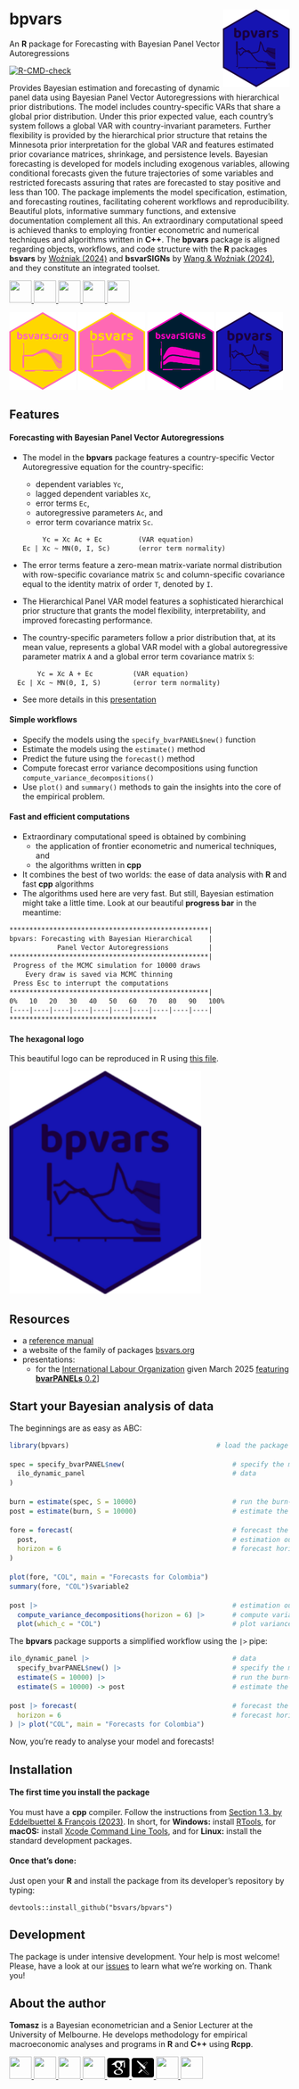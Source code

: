 
# bpvars <a href="http://bsvars.org/bpvars/"><img src="man/figures/logo.png" align="right" height="139" alt="bpvars website" /></a>

An **R** package for Forecasting with Bayesian Panel Vector
Autoregressions

<!-- badges: start -->

[![R-CMD-check](https://github.com/bsvars/bpvars/actions/workflows/R-CMD-check.yaml/badge.svg)](https://github.com/bsvars/bpvars/actions/workflows/R-CMD-check.yaml)
<!-- badges: end -->

Provides Bayesian estimation and forecasting of dynamic panel data using
Bayesian Panel Vector Autoregressions with hierarchical prior
distributions. The model includes country-specific VARs that share a
global prior distribution. Under this prior expected value, each
country’s system follows a global VAR with country-invariant parameters.
Further flexibility is provided by the hierarchical prior structure that
retains the Minnesota prior interpretation for the global VAR and
features estimated prior covariance matrices, shrinkage, and persistence
levels. Bayesian forecasting is developed for models including exogenous
variables, allowing conditional forecasts given the future trajectories
of some variables and restricted forecasts assuring that rates are
forecasted to stay positive and less than 100. The package implements
the model specification, estimation, and forecasting routines,
facilitating coherent workflows and reproducibility. Beautiful plots,
informative summary functions, and extensive documentation complement
all this. An extraordinary computational speed is achieved thanks to
employing frontier econometric and numerical techniques and algorithms
written in **C++**. The **bpvars** package is aligned regarding objects,
workflows, and code structure with the **R** packages **bsvars** by
[Woźniak (2024)](http://doi.org/10.32614/CRAN.package.bsvars) and
**bsvarSIGNs** by [Wang & Woźniak
(2024)](http://doi.org/10.32614/CRAN.package.bsvarSIGNs), and they
constitute an integrated toolset.

<a href="https://bsvars.org">
<img src="https://raw.githubusercontent.com/FortAwesome/Font-Awesome/6.x/svgs/solid/house.svg" width="40" height="40"/>
</a> <a href="mailto:contact@bsvars.org">
<img src="https://raw.githubusercontent.com/FortAwesome/Font-Awesome/6.x/svgs/solid/envelope.svg" width="40" height="40"/>
</a> <a href="https://github.com/bsvars/bpvars">
<img src="https://raw.githubusercontent.com/FortAwesome/Font-Awesome/6.x/svgs/brands/github.svg" width="40" height="40"/>
</a> <a href="https://bsky.app/profile/bsvars.org">
<img src="https://upload.wikimedia.org/wikipedia/commons/7/7a/Bluesky_Logo.svg" width="40" height="40"/>
</a> <a href="https://fosstodon.org/@bsvars">
<img src="https://raw.githubusercontent.com/FortAwesome/Font-Awesome/6.x/svgs/brands/mastodon.svg" width="40" height="40"/>
</a>

<a href="https://bsvars.org/"><img src="https://raw.githubusercontent.com/bsvars/hex/refs/heads/main/bsvars.org/bsvars.org.png" width="120" alt="bsvars.org website" /></a>
<a href="https://bsvars.org/bsvars/"><img src="https://raw.githubusercontent.com/bsvars/hex/refs/heads/main/bsvars/bsvars.png" width="120" alt="bsvars website" /></a>
<a href="https://bsvars.org/bsvarSIGNs/"><img src="https://raw.githubusercontent.com/bsvars/hex/refs/heads/main/bsvarSIGNs/bsvarSIGNs.png" width="120" alt="bsvarSIGNs website" /></a>
<a href="https://bsvars.org/bpvars/"><img src="man/figures/logo.png" width="120" alt="bpvars website" /></a>

## Features

#### Forecasting with Bayesian Panel Vector Autoregressions

- The model in the **bpvars** package features a country-specific Vector
  Autoregressive equation for the country-specific:
  - dependent variables `Yc`,
  - lagged dependent variables `Xc`,
  - error terms `Ec`,
  - autoregressive parameters `Ac`, and
  - error term covariance matrix `Sc`.

  <!-- -->

           Yc = Xc Ac + Ec         (VAR equation)
      Ec | Xc ~ MN(0, I, Sc)       (error term normality)
- The error terms feature a zero-mean matrix-variate normal distribution
  with row-specific covariance matrix `Sc` and column-specific
  covariance equal to the identity matrix of order `T`, denoted by `I`.
- The Hierarchical Panel VAR model features a sophisticated hierarchical
  prior structure that grants the model flexibility, interpretability,
  and improved forecasting performance.
- The country-specific parameters follow a prior distribution that, at
  its mean value, represents a global VAR model with a global
  autoregressive parameter matrix `A` and a global error term covariance
  matrix `S`:

<!-- -->

           Yc = Xc A + Ec          (VAR equation)
      Ec | Xc ~ MN(0, I, S)        (error term normality)

- See more details in this
  [presentation](https://bsvars.org/2025-03-bvarPANELs-ilo/)

#### Simple workflows

- Specify the models using the `specify_bvarPANEL$new()` function
- Estimate the models using the `estimate()` method
- Predict the future using the `forecast()` method
- Compute forecast error variance decompositions using function
  `compute_variance_decompositions()`
- Use `plot()` and `summary()` methods to gain the insights into the
  core of the empirical problem.

#### Fast and efficient computations

- Extraordinary computational speed is obtained by combining
  - the application of frontier econometric and numerical techniques,
    and
  - the algorithms written in **cpp**
- It combines the best of two worlds: the ease of data analysis with
  **R** and fast **cpp** algorithms
- The algorithms used here are very fast. But still, Bayesian estimation
  might take a little time. Look at our beautiful **progress bar** in
  the meantime:

<!-- -->

    **************************************************|
    bpvars: Forecasting with Bayesian Hierarchical    |
                Panel Vector Autoregressions          |
    **************************************************|
     Progress of the MCMC simulation for 10000 draws
        Every draw is saved via MCMC thinning
     Press Esc to interrupt the computations
    **************************************************|
    0%   10   20   30   40   50   60   70   80   90   100%
    [----|----|----|----|----|----|----|----|----|----|
    *************************************

#### The hexagonal logo

This beautiful logo can be reproduced in R using [this
file](https://github.com/bsvars/hex/blob/main/bpvars/bpvars.R).

<p>

</p>

<a href="https://bsvars.org/bpvars/"><img src="man/figures/logo.png" height="400" alt="bpvars website" /></a>
<p>

</p>

## Resources

- a [reference manual](https://bsvars.org/extra/bvarPANELs_0.2.pdf)
- a website of the family of packages [bsvars.org](https://bsvars.org/)
- presentations:
  - for the [International Labour Organization](https://ilo.org/) given
    March 2025 [featuring **bvarPANELs**
    0.2](https://bsvars.org/2025-03-bvarPANELs-ilo/)\]

## Start your Bayesian analysis of data

The beginnings are as easy as ABC:

``` r
library(bpvars)                                     # load the package

spec = specify_bvarPANEL$new(                           # specify the model
  ilo_dynamic_panel                                     # data
)

burn = estimate(spec, S = 10000)                        # run the burn-in
post = estimate(burn, S = 10000)                        # estimate the model

fore = forecast(                                        # forecast the model 
  post,                                                 # estimation output
  horizon = 6                                           # forecast horizon
)

plot(fore, "COL", main = "Forecasts for Colombia")
summary(fore, "COL")$variable2

post |>                                                 # estimation output
  compute_variance_decompositions(horizon = 6) |>       # compute variance decompositions
  plot(which_c = "COL")                                 # plot variance decompositions
```

The **bpvars** package supports a simplified workflow using the `|>`
pipe:

``` r
ilo_dynamic_panel |>                                    # data
  specify_bvarPANEL$new() |>                            # specify the model
  estimate(S = 10000) |>                                # run the burn-in
  estimate(S = 10000) -> post                           # estimate the model

post |> forecast(                                       # forecast the model 
  horizon = 6                                           # forecast horizon
) |> plot("COL", main = "Forecasts for Colombia")
```

Now, you’re ready to analyse your model and forecasts!

## Installation

#### The first time you install the package

You must have a **cpp** compiler. Follow the instructions from [Section
1.3. by Eddelbuettel & François
(2023)](https://cran.r-project.org/package=Rcpp/vignettes/Rcpp-FAQ.pdf).
In short, for **Windows:** install
[RTools](https://CRAN.R-project.org/bin/windows/Rtools/), for **macOS:**
install [Xcode Command Line
Tools](https://www.freecodecamp.org/news/install-xcode-command-line-tools/),
and for **Linux:** install the standard development packages.

#### Once that’s done:

Just open your **R** and install the package from its developer’s
repository by typing:

    devtools::install_github("bsvars/bpvars")

## Development

The package is under intensive development. Your help is most welcome!
Please, have a look at our
[issues](https://github.com/bsvars/bsvars/issues) to learn what we’re
working on. Thank you!

## About the author

**Tomasz** is a Bayesian econometrician and a Senior Lecturer at the
University of Melbourne. He develops methodology for empirical
macroeconomic analyses and programs in **R** and **C++** using **Rcpp**.

<a href="mailto:twozniak@unimelb.edu.au">
<img src="https://raw.githubusercontent.com/FortAwesome/Font-Awesome/6.x/svgs/solid/envelope.svg" width="40" height="40"/>
</a> <a href="https://github.com/donotdespair">
<img src="https://raw.githubusercontent.com/FortAwesome/Font-Awesome/6.x/svgs/brands/github.svg" width="40" height="40"/>
</a> <a href="https://orcid.org/0000-0003-2212-2378">
<img src="https://raw.githubusercontent.com/FortAwesome/Font-Awesome/6.x/svgs/brands/orcid.svg" width="40" height="40"/>
</a> <a href="https://www.linkedin.com/in/tomaszwwozniak">
<img src="https://raw.githubusercontent.com/FortAwesome/Font-Awesome/6.x/svgs/brands/linkedin.svg" width="40" height="40"/>
</a> <a href="http://scholar.google.com/citations?user=2uWpFrYAAAAJ&hl">
<img src="https://raw.githubusercontent.com/jpswalsh/academicons/refs/heads/master/svg/google-scholar-square.svg" width="40" height="40"/>
</a> <a href="https://arxiv.org/a/wozniak_t_1">
<img src="https://raw.githubusercontent.com/jpswalsh/academicons/refs/heads/master/svg/arxiv-square.svg" width="40" height="40"/>
</a> <a href="https://fosstodon.org/@tomaszwozniak">
<img src="https://raw.githubusercontent.com/FortAwesome/Font-Awesome/6.x/svgs/brands/mastodon.svg" width="40" height="40"/>
</a> <a href="https://bsky.app/profile/tomaszwozniak.bsky.social">
<img src="https://upload.wikimedia.org/wikipedia/commons/7/7a/Bluesky_Logo.svg" width="40" height="40"/>
</a>
